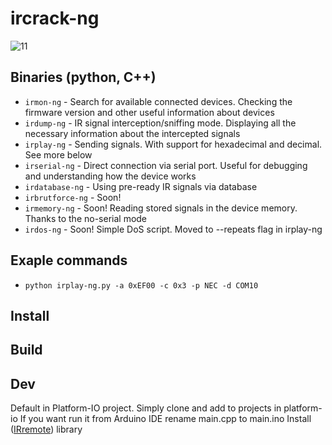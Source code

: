 # ircrack-ng

![11](https://github.com/Naster17/ircrack-ng/assets/62520991/7d0313cb-9eb1-4b3e-9d7d-608136b41cf8)

## Binaries (python, C++)
- ```irmon-ng``` - Search for available connected devices. Checking the firmware version and other useful information about devices
- ```irdump-ng``` - IR signal interception/sniffing mode. Displaying all the necessary information about the intercepted signals
- ```irplay-ng``` - Sending signals. With support for hexadecimal and decimal. See more below
- ```irserial-ng``` - Direct connection via serial port. Useful for debugging and understanding how the device works
- ```irdatabase-ng``` - Using pre-ready IR signals via database
- ```irbrutforce-ng``` - Soon!
- ```irmemory-ng``` - Soon! Reading stored signals in the device memory. Thanks to the no-serial mode
- ```irdos-ng``` - Soon! Simple DoS script. Moved to --repeats flag in irplay-ng

## Exaple commands
- ```python irplay-ng.py -a 0xEF00 -c 0x3 -p NEC -d COM10```

## Install 

## Build

## Dev
Default in Platform-IO project. Simply clone and add to projects in platform-io
If you want run it from Arduino IDE rename main.cpp to main.ino
Install ([IRremote](https://github.com/Arduino-IRremote/Arduino-IRremote)) library